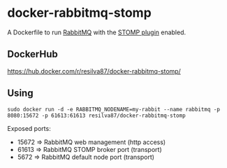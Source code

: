 # docker-rabbitmq-stomp
A Dockerfile to run [RabbitMQ](https://www.rabbitmq.com/) with the [STOMP plugin](https://www.rabbitmq.com/stomp.html) enabled.

## DockerHub
https://hub.docker.com/r/resilva87/docker-rabbitmq-stomp/

## Using
`sudo docker run -d -e RABBITMQ_NODENAME=my-rabbit --name rabbitmq -p 8080:15672 -p 61613:61613 resilva87/docker-rabbitmq-stomp`

Exposed ports:
+ 15672 => RabbitMQ web management (http access)
+ 61613 => RabbitMQ STOMP broker port (transport)
+ 5672  => RabbitMQ default node port (transport)
